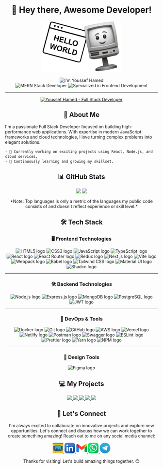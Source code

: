 <div align="center">
  <h1>👋 Hey there, Awesome Developer!</h1>
</div>

<div align="center">
  <img src="./assets/hello-world.png" alt="intro" height="170" />
</div>

<p align="center">
  <img alt="I'm Youssef Hamed" src="https://img.shields.io/badge/I'm-Youssef_Hamed-ff8a00?style=for-the-badge&logoColor=white&color=ff8a00" />
  <br />
  <img alt="MERN Stack Developer" src="https://img.shields.io/badge/Mern_Stack-Developer-70bce3?style=for-the-badge&logoColor=white&color=70bce3" />
  <picture>
    <source
      srcset="https://img.shields.io/badge/specialized_in-Frontend_Development-eaecff?style=for-the-badge&logoColor=white&color=eaecff"
      media="(prefers-color-scheme: dark)"
    />
    <source
      srcset="https://img.shields.io/badge/specialized_in-Frontend_Development-1b1f3b?style=for-the-badge&logoColor=white&color=1b1f3b"
      media="(prefers-color-scheme: light), (prefers-color-scheme: no-preference)"
    />
    <img alt="Specialized in Frontend Development" src="https://img.shields.io/badge/specialized_in-Frontend_Development-eaecff?style=for-the-badge&logoColor=white&color=eaecff" />
  </picture>
</p>

---

<div align="center">
  <a href="https://youssef-hamed.vercel.app" target="_blank">
    <picture>
      <source
        srcset="https://readme-typing-svg.demolab.com?font=Fira+Code&duration=1000&weight=600&size=20&pause=300&color=eaecff&background=FFFFFF00&center=true&vCenter=true&multiline=true&repeat=false&random=false&width=500&height=300&lines=I'm+Youssef+Hamed;Full+Stack+Developer;specialized+in+Front-end;----------;Passionate+about+building;scalable+%26+innovative+solutions;----------;Specialized+in;Modern+Web+Technologies"
        media="(prefers-color-scheme: dark)"
      />
      <source
        srcset="https://readme-typing-svg.demolab.com?font=Fira+Code&duration=1000&weight=600&size=20&pause=300&color=1b1f3b&background=FFFFFF00&center=true&vCenter=true&multiline=true&repeat=false&random=false&width=500&height=300&lines=I'm+Youssef+Hamed;Full+Stack+Developer;specialized+in+Front-end;----------;Passionate+about+building;scalable+%26+innovative+solutions;----------;Specialized+in;Modern+Web+Technologies"
        media="(prefers-color-scheme: light), (prefers-color-scheme: no-preference)"
      />
      <img
        src="https://readme-typing-svg.demolab.com?font=Fira+Code&duration=1000&weight=600&size=20&pause=300&color=1b1f3b&background=FFFFFF00&center=true&vCenter=true&multiline=true&repeat=false&random=false&width=500&height=300&lines=I'm+Youssef+Hamed;Full+Stack+Developer;specialized+in+Front-end;----------;Passionate+about+building;scalable+%26+innovative+solutions;----------;Specialized+in;Modern+Web+Technologies"
        alt="Youssef Hamed - Full Stack Developer"
      />
    </picture>
  </a>
</div>

<div align="left">
  <h2 align="center">🪪 About Me</h2>
    I'm a passionate Full Stack Developer focused on building high-performance web applications. With expertise in modern JavaScript frameworks and cloud technologies, I love turning complex problems into elegant solutions.
    
    - 🔭 Currently working on exciting projects using React, Node.js, and cloud services.
    - 🌱 Continuously learning and growing my skillset.
</div>

<div align="center">
  <h2>📊 GitHub Stats</h2>
</div>

<div align="center">
  <img height="180em" src="https://github-readme-stats.vercel.app/api?username=yousiefhamed&show_icons=true&title_color=70bce3&bg_color=000000&text_color=eaecff&icon_color=70bce3&rank_icon=github" />
  <img height="180em" src="https://github-readme-stats.vercel.app/api/top-langs/?username=yousiefhamed&layout=compact&title_color=70bce3&bg_color=000000&text_color=eaecff" />
</div>

<p align="center">
  *Note: Top languages is only a metric of the languages my public code consists of and doesn't reflect experience or skill level.*
</p>

<div align="center">
  <h2>🛠️ Tech Stack</h2>
</div>

<div align="center">

### 🖥️ Frontend Technologies

  <img src="https://img.shields.io/badge/HTML5-E34F26?style=for-the-badge&logo=html5&logoColor=white" alt="HTML5 logo" />
  <img src="https://img.shields.io/badge/CSS3-1572B6?style=for-the-badge&logo=css3&logoColor=white" alt="CSS3 logo" />
  <img src="https://img.shields.io/badge/JavaScript-323330?style=for-the-badge&logo=javascript&logoColor=F7DF1E" alt="JavaScript logo" />
  <img src="https://img.shields.io/badge/TypeScript-007ACC?style=for-the-badge&logo=typescript&logoColor=white" alt="TypeScript logo" />
  <img src="https://img.shields.io/badge/React-20232A?style=for-the-badge&logo=react&logoColor=61DAFB" alt="React logo" />
  <img src="https://img.shields.io/badge/React_Router-CA4245?style=for-the-badge&logo=react-router&logoColor=white" alt="React Router logo" />
  <img src="https://img.shields.io/badge/Redux-593D88?style=for-the-badge&logo=redux&logoColor=white" alt="Redux logo" />
  <img src="https://img.shields.io/badge/Next-black?style=for-the-badge&logo=next.js&logoColor=white" alt="Next.js logo" />
  <img src="https://img.shields.io/badge/Vite-646CFF?style=for-the-badge&logo=vite&logoColor=white" alt="Vite logo" />
  <img src="https://img.shields.io/badge/Webpack-8DD6F9?style=for-the-badge&logo=webpack&logoColor=white" alt="Webpack logo" />
  <img src="https://img.shields.io/badge/Babel-F9DC3E?style=for-the-badge&logo=babel&logoColor=white" alt="Babel logo" />
  <img src="https://img.shields.io/badge/Tailwind_CSS-38B2AC?style=for-the-badge&logo=tailwind-css&logoColor=white" alt="Tailwind CSS logo" />
  <img src="https://img.shields.io/badge/Material%20UI-007FFF?style=for-the-badge&logo=mui&logoColor=white" alt="Material UI logo" />
  <img src="https://img.shields.io/badge/Shadcn-000000?style=for-the-badge&logo=shadcn&logoColor=white" alt="Shadcn logo" />

---

### 🛠️ Backend Technologies

  <img src="https://img.shields.io/badge/Node.js-339933?style=for-the-badge&logo=nodedotjs&logoColor=white" alt="Node.js logo" />
  <img src="https://img.shields.io/badge/Express.js-000000?style=for-the-badge&logo=express&logoColor=white" alt="Express.js logo" />
  <img src="https://img.shields.io/badge/MongoDB-4EA94B?style=for-the-badge&logo=mongodb&logoColor=white" alt="MongoDB logo" />
  <img src="https://img.shields.io/badge/PostgreSQL-316192?style=for-the-badge&logo=postgresql&logoColor=white" alt="PostgreSQL logo" />
  <img src="https://img.shields.io/badge/JWT-000000?style=for-the-badge&logo=jsonwebtokens&logoColor=white" alt="JWT logo" />

---

### 🚀 DevOps & Tools

  <img src="https://img.shields.io/badge/Docker-2496ED?style=for-the-badge&logo=docker&logoColor=white" alt="Docker logo" />
  <img src="https://img.shields.io/badge/Git-F05032?style=for-the-badge&logo=git&logoColor=white" alt="Git logo" />
  <img src="https://img.shields.io/badge/GitHub-181717?style=for-the-badge&logo=github&logoColor=white" alt="GitHub logo" />
  <img src="https://img.shields.io/badge/AWS-232F3E?style=for-the-badge&logo=amazonaws&logoColor=white" alt="AWS logo" />
  <img src="https://img.shields.io/badge/Vercel-000000?style=for-the-badge&logo=vercel&logoColor=white" alt="Vercel logo" />
  <img src="https://img.shields.io/badge/Netlify-00C7B7?style=for-the-badge&logo=netlify&logoColor=white" alt="Netlify logo" />
  <img src="https://img.shields.io/badge/Postman-FF6C37?style=for-the-badge&logo=postman&logoColor=white" alt="Postman logo" />
  <img src="https://img.shields.io/badge/Swagger-85EA2D?style=for-the-badge&logo=swagger&logoColor=white" alt="Swagger logo" />
  <img src="https://img.shields.io/badge/ESLint-4B32C3?style=for-the-badge&logo=eslint&logoColor=white" alt="ESLint logo" />
  <img src="https://img.shields.io/badge/Prettier-F7B93E?style=for-the-badge&logo=prettier&logoColor=white" alt="Prettier logo" />
  <img src="https://img.shields.io/badge/Yarn-2C8EBB?style=for-the-badge&logo=yarn&logoColor=white" alt="Yarn logo" />
  <img src="https://img.shields.io/badge/npm-CB3837?style=for-the-badge&logo=npm&logoColor=white" alt="NPM logo" />

---

### 🎨 Design Tools

  <img src="https://img.shields.io/badge/Figma-F24E1E?style=for-the-badge&logo=figma&logoColor=white" alt="Figma logo" />

</div>

<div align="center">
  <h2>💻 My Projects</h2>
</div>

<div align=center>
  <a href="https://github.com/yousiefhamed/youssef-hamed-portfolio">
    <img src="https://github-readme-stats.vercel.app/api/pin/?username=yousiefhamed&repo=youssef-hamed-portfolio&theme=transparent" />
  </a>
  <a href="https://github.com/yousiefhamed/elomar-travel">
    <img src="https://github-readme-stats.vercel.app/api/pin/?username=yousiefhamed&repo=elomar-travel&theme=transparent" />
  </a>
  <a href="https://github.com/yousiefhamed/bookingo">
    <img src="https://github-readme-stats.vercel.app/api/pin/?username=yousiefhamed&repo=bookingo&theme=transparent" />
  </a>
  <a href="https://github.com/yousiefhamed/foodify">
    <img src="https://github-readme-stats.vercel.app/api/pin/?username=yousiefhamed&repo=foodify&theme=transparent" />
  </a>
  <a href="https://github.com/yousiefhamed/blogity">
    <img src="https://github-readme-stats.vercel.app/api/pin/?username=yousiefhamed&repo=blogity&theme=transparent" />
  </a>
</div>

<div align="center">
  <h2>🤝 Let's Connect</h2>
</div>

<div align="center">
  <p>I'm always excited to collaborate on innovative projects and explore new opportunities. Let's connect and discuss how we can work together to create something amazing! Reach out to me on any social media channel:</p>
  <a href="https://youssef-hamed.vercel.app" target="_blank">
    <img src="./assets/social_icons/website.png" width=35 />
  </a>
  <a href="https://linkedin.com/in/youssef-hamed-helmy" target="_blank">
    <img src="./assets/social_icons/linkedin.png" width=35 />
  </a>
  <a href="mailto:yousiefhamed1@gmail.com" target="_blank">
    <img src="./assets/social_icons/gmail.png" width=35 />
  </a>
  <a href="https://wa.me/+201279237596" target="_blank">
    <img src="./assets/social_icons/whatsapp.png" width=35 />
  </a>
  <a href="https://t.me/youssef_hamed_511" target="_blank">
    <img src="./assets/social_icons/Telegram.png" width=35 />
  </a>
  <p>Thanks for visiting! Let's build amazing things together. 😊</p>
</div>
